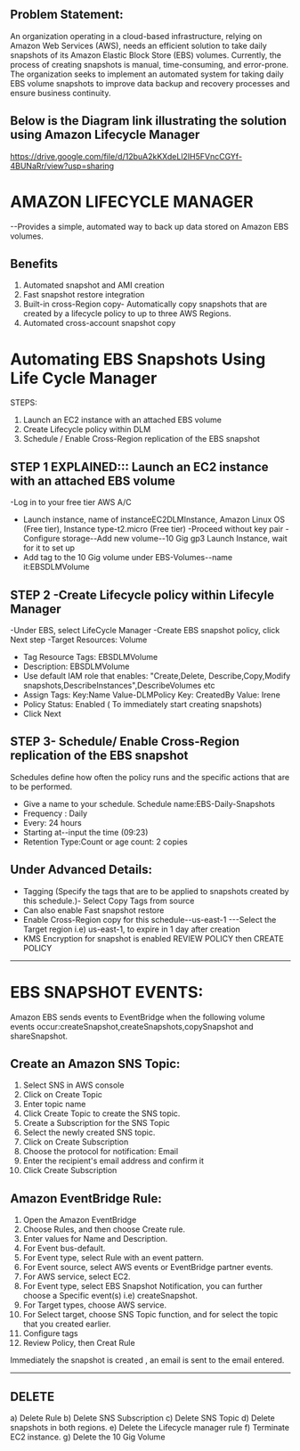 ## Problem Statement:
An organization operating in a cloud-based infrastructure, relying on Amazon Web Services (AWS), needs an efficient solution to take daily snapshots of its Amazon Elastic Block Store
(EBS) volumes. Currently, the process of creating snapshots is manual, time-consuming, and error-prone. The organization seeks to implement an automated system for taking daily EBS
volume snapshots to improve data backup and recovery processes and ensure business continuity.

## Below is the Diagram link illustrating the solution using Amazon Lifecycle Manager 
https://drive.google.com/file/d/12buA2kKXdeLl2IH5FVncCGYf-4BUNaRr/view?usp=sharing

# AMAZON LIFECYCLE MANAGER 
--Provides a simple, automated way to back up data stored on Amazon EBS volumes.
## Benefits
1) Automated snapshot and AMI creation
2) Fast snapshot restore integration
3) Built-in cross-Region copy- Automatically copy snapshots that are created by a lifecycle policy to up to three AWS Regions.
4) Automated cross-account snapshot copy

# Automating EBS Snapshots Using Life Cycle Manager
STEPS:
1) Launch an EC2 instance with an attached EBS volume
2) Create Lifecycle policy within DLM
3) Schedule / Enable Cross-Region replication of the EBS snapshot

## STEP 1 EXPLAINED::: Launch an EC2 instance with an attached EBS volume
-Log in to your free tier AWS A/C
- Launch instance, name of instanceEC2DLMInstance, Amazon Linux OS (Free tier),
Instance type-t2.micro (Free tier)
-Proceed without key pair
-Configure storage--Add new volume--10 Gig gp3
Launch Instance, wait for it to set up
- Add tag to the 10 Gig volume under EBS-Volumes--name it:EBSDLMVolume

## STEP 2 -Create Lifecycle policy within Lifecyle Manager
-Under EBS, select LifeCycle Manager
-Create EBS snapshot policy, click Next step
-Target Resources: Volume
- Tag Resource Tags: EBSDLMVolume
- Description: EBSDLMVolume
- Use default IAM role that enables: "Create,Delete, Describe,Copy,Modify snapshots,DescribeInstances",DescribeVolumes etc
- Assign Tags: Key:Name Value-DLMPolicy      Key: CreatedBy     Value: Irene
- Policy Status: Enabled ( To immediately start creating snapshots)
- Click Next

## STEP 3- Schedule/ Enable Cross-Region replication of the EBS snapshot
Schedules define how often the policy runs and the specific actions that are to be performed.
- Give a name to your schedule. Schedule name:EBS-Daily-Snapshots
- Frequency : Daily
- Every: 24 hours
- Starting at--input the time (09:23)
- Retention Type:Count or age
count: 2 copies

## Under Advanced Details:
- Tagging (Specify the tags that are to be applied to snapshots created by this schedule.)- Select Copy Tags from source
- Can also enable Fast snapshot restore
- Enable Cross-Region copy for this schedule--us-east-1
---Select the Target region i.e) us-east-1, to expire in 1 day after creation
- KMS Encryption for snapshot is enabled
REVIEW POLICY then CREATE POLICY

**************************************************************************************************************************
# EBS SNAPSHOT EVENTS:

Amazon EBS sends events to EventBridge when the following volume events occur:createSnapshot,createSnapshots,copySnapshot and shareSnapshot.

## Create an Amazon SNS Topic:
1) Select SNS in AWS console
2) Click on Create Topic
3) Enter topic name 
4) Click Create Topic to create the SNS topic.
5) Create a Subscription for the SNS Topic
6) Select the newly created SNS topic.
7) Click on Create Subscription
8) Choose the protocol for notification: Email 
9) Enter the recipient's email address and confirm it
10) Click Create Subscription

 ## Amazon EventBridge Rule:
1) Open the Amazon EventBridge
2) Choose Rules, and then choose Create rule.
3) Enter values for Name and Description.
4) For Event bus-default.
5) For Event type, select Rule with an event pattern.
6) For Event source, select AWS events or EventBridge partner events.
7) For AWS service, select EC2.
8) For Event type, select EBS Snapshot Notification, you can further choose a Specific event(s) i.e) createSnapshot.
9) For Target types, choose AWS service.
10) For Select target, choose SNS Topic function, and for select the topic that you created earlier.
11) Configure tags
12) Review Policy, then Creat Rule

Immediately the snapshot is created , an email is sent to the email entered.

*****************************************************************************************************************
## DELETE
a) Delete Rule
b) Delete SNS Subscription
c) Delete SNS Topic
d) Delete snapshots in both regions.
e) Delete the Lifecycle manager rule
f) Terminate EC2 instance.
g) Delete the 10 Gig Volume






